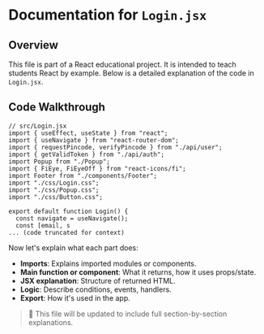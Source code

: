 # Documentation for `Login.jsx`

## Overview

This file is part of a React educational project. It is intended to teach students React by example. Below is a detailed explanation of the code in `Login.jsx`.

## Code Walkthrough

```
// src/Login.jsx
import { useEffect, useState } from "react";
import { useNavigate } from "react-router-dom";
import { requestPincode, verifyPincode } from "./api/user";
import { getValidToken } from "./api/auth";
import Popup from "./Popup";
import { FiEye, FiEyeOff } from "react-icons/fi";
import Footer from "./components/Footer";
import "./css/Login.css";
import "./css/Popup.css";
import "./css/Button.css";

export default function Login() {
  const navigate = useNavigate();
  const [email, s
... (code truncated for context)
```

Now let's explain what each part does:

- **Imports**: Explains imported modules or components.
- **Main function or component**: What it returns, how it uses props/state.
- **JSX explanation**: Structure of returned HTML.
- **Logic**: Describe conditions, events, handlers.
- **Export**: How it's used in the app.

> 📘 This file will be updated to include full section-by-section explanations.
